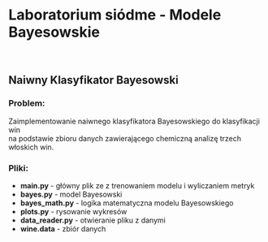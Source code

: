 # Laboratorium siódme - Modele Bayesowskie

<br/>

## Naiwny Klasyfikator Bayesowski

### Problem:

Zaimplementowanie naiwnego klasyfikatora Bayesowskiego do klasyfikacji win <br/>
na podstawie zbioru danych zawierającego chemiczną analizę trzech włoskich win.

### Pliki:

* **main.py** - główny plik ze z trenowaniem modelu i wyliczaniem metryk
* **bayes.py** - model Bayesowski
* **bayes_math.py** - logika matematyczna modelu Bayesowskiego
* **plots.py** - rysowanie wykresów
* **data_reader.py** - otwieranie pliku z danymi
* **wine.data** - zbiór danych
